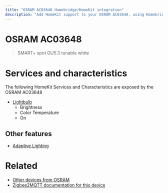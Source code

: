 ```yaml
---
title: "OSRAM AC03648 Homebridge/HomeKit integration"
description: "Add HomeKit support to your OSRAM AC03648, using Homebridge, Zigbee2MQTT and homebridge-z2m."
---
```

<!---
This file has been GENERATED using src/docgen/docgen.ts
DO NOT EDIT THIS FILE MANUALLY!
-->
# OSRAM AC03648
> SMART+ spot GU5.3 tunable white


# Services and characteristics
The following HomeKit Services and Characteristics are exposed by
the OSRAM AC03648

* [Lightbulb](../../light.md)
  * Brightness
  * Color Temperature
  * On


## Other features
* [Adaptive Lighting](../../light.md)


# Related
* [Other devices from OSRAM](../index.md#osram)
* [Zigbee2MQTT documentation for this device](https://www.zigbee2mqtt.io/devices/AC03648.html)